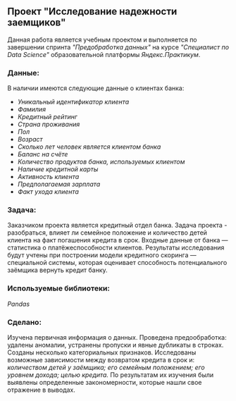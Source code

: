 ## Проект "Исследование надежности заемщиков"
Данная работа является учебным проектом и выполняется по завершении спринта _"Предобработка данных"_ на курсе _"Специалист по Data Science"_ образовательной платформы _Яндекс.Практикум_.   
### Данные:
В наличии имеются следующие данные о клиентах банка:
- _Уникальный идентификатор клиента_
- _Фамилия_
- _Кредитный рейтинг_
- _Страна проживания_
- _Пол_
- _Возраст_
- _Сколько лет человек является клиентом банка_
- _Баланс на счёте_
- _Количество продуктов банка, используемых клиентом_
- _Наличие кредитной карты_
- _Активность клиента_
- _Предполагаемая зарплата_
- _Факт ухода клиента_  
### Задача:
Заказчиком проекта является кредитный отдел банка. Задача проекта - разобраться, влияет ли семейное положение и количество детей клиента на факт погашения кредита в срок. Входные данные от банка — статистика о платёжеспособности клиентов. Результаты исследования будут учтены при построении модели кредитного скоринга — специальной системы, которая оценивает способность потенциального заёмщика вернуть кредит банку.  
### Используемые библиотеки:
*Pandas*  
### Сделано:
Изучена первичная информация о данных. Проведена предообработка: удалены аномалии, устранены пропуски и явные дубликаты в строках. Созданы несколько категориальных признаков. Исследованы возможные зависимости между возвратом кредита в срок и: _количеством детей у заёмщика; его семейным положением; его уровнем дохода; целью кредита._ По результатам их изучения были выявлены определенные закономерности, которые нашли свое отражение в выводах.
